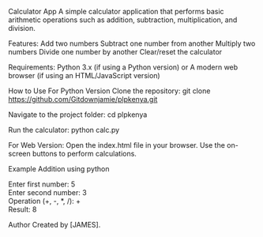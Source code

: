Calculator App
A simple calculator application that performs basic arithmetic operations such as addition, subtraction, multiplication, and division.

Features:
Add two numbers
Subtract one number from another
Multiply two numbers
Divide one number by another
Clear/reset the calculator

Requirements:
Python 3.x (if using a Python version)
or
A modern web browser (if using an HTML/JavaScript version)

How to Use
For Python Version
Clone the repository:
git clone https://github.com/Gitdownjamie/plpkenya.git

Navigate to the project folder:
cd plpkenya

Run the calculator:
python calc.py

For Web Version:
Open the index.html file in your browser.
Use the on-screen buttons to perform calculations.

Example
Addition using python

Enter first number: 5  
Enter second number: 3  
Operation (+, -, *, /): +  
Result: 8

Author
Created by [JAMES].

